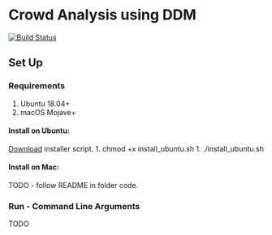 # Crowd Analysis using DDM

[![Build Status](https://travis-ci.com/jordanosborn/MastersProject.svg?token=2eJkyoJzDLeBMdiGDz2x&branch=master)](https://travis-ci.com/jordanosborn/MastersProject)
## Set Up
### Requirements
1. Ubuntu 18.04+
1. macOS Mojave+
#### Install on Ubuntu:
[Download](https://github.com/jordanosborn/CrowdAnalysisDDM/raw/master/install_ubuntu.sh) installer script.
    1. chmod +x install_ubuntu.sh
    1. ./install_ubuntu.sh
#### Install on Mac:
TODO - follow README in folder code.
### Run - Command Line Arguments
TODO
